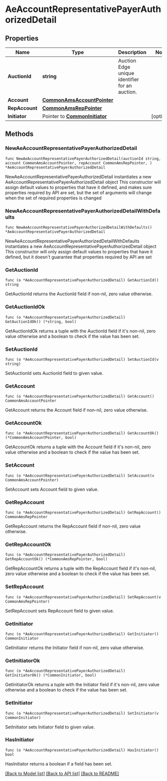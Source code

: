 # AeAccountRepresentativePayerAuthorizedDetail

## Properties

Name | Type | Description | Notes
------------ | ------------- | ------------- | -------------
**AuctionId** | **string** | Auction Edge unique identifier for an auction. | 
**Account** | [**CommonAmsAccountPointer**](CommonAmsAccountPointer.md) |  | 
**RepAccount** | [**CommonAmsRepPointer**](CommonAmsRepPointer.md) |  | 
**Initiator** | Pointer to [**CommonInitiator**](CommonInitiator.md) |  | [optional] 

## Methods

### NewAeAccountRepresentativePayerAuthorizedDetail

`func NewAeAccountRepresentativePayerAuthorizedDetail(auctionId string, account CommonAmsAccountPointer, repAccount CommonAmsRepPointer, ) *AeAccountRepresentativePayerAuthorizedDetail`

NewAeAccountRepresentativePayerAuthorizedDetail instantiates a new AeAccountRepresentativePayerAuthorizedDetail object
This constructor will assign default values to properties that have it defined,
and makes sure properties required by API are set, but the set of arguments
will change when the set of required properties is changed

### NewAeAccountRepresentativePayerAuthorizedDetailWithDefaults

`func NewAeAccountRepresentativePayerAuthorizedDetailWithDefaults() *AeAccountRepresentativePayerAuthorizedDetail`

NewAeAccountRepresentativePayerAuthorizedDetailWithDefaults instantiates a new AeAccountRepresentativePayerAuthorizedDetail object
This constructor will only assign default values to properties that have it defined,
but it doesn't guarantee that properties required by API are set

### GetAuctionId

`func (o *AeAccountRepresentativePayerAuthorizedDetail) GetAuctionId() string`

GetAuctionId returns the AuctionId field if non-nil, zero value otherwise.

### GetAuctionIdOk

`func (o *AeAccountRepresentativePayerAuthorizedDetail) GetAuctionIdOk() (*string, bool)`

GetAuctionIdOk returns a tuple with the AuctionId field if it's non-nil, zero value otherwise
and a boolean to check if the value has been set.

### SetAuctionId

`func (o *AeAccountRepresentativePayerAuthorizedDetail) SetAuctionId(v string)`

SetAuctionId sets AuctionId field to given value.


### GetAccount

`func (o *AeAccountRepresentativePayerAuthorizedDetail) GetAccount() CommonAmsAccountPointer`

GetAccount returns the Account field if non-nil, zero value otherwise.

### GetAccountOk

`func (o *AeAccountRepresentativePayerAuthorizedDetail) GetAccountOk() (*CommonAmsAccountPointer, bool)`

GetAccountOk returns a tuple with the Account field if it's non-nil, zero value otherwise
and a boolean to check if the value has been set.

### SetAccount

`func (o *AeAccountRepresentativePayerAuthorizedDetail) SetAccount(v CommonAmsAccountPointer)`

SetAccount sets Account field to given value.


### GetRepAccount

`func (o *AeAccountRepresentativePayerAuthorizedDetail) GetRepAccount() CommonAmsRepPointer`

GetRepAccount returns the RepAccount field if non-nil, zero value otherwise.

### GetRepAccountOk

`func (o *AeAccountRepresentativePayerAuthorizedDetail) GetRepAccountOk() (*CommonAmsRepPointer, bool)`

GetRepAccountOk returns a tuple with the RepAccount field if it's non-nil, zero value otherwise
and a boolean to check if the value has been set.

### SetRepAccount

`func (o *AeAccountRepresentativePayerAuthorizedDetail) SetRepAccount(v CommonAmsRepPointer)`

SetRepAccount sets RepAccount field to given value.


### GetInitiator

`func (o *AeAccountRepresentativePayerAuthorizedDetail) GetInitiator() CommonInitiator`

GetInitiator returns the Initiator field if non-nil, zero value otherwise.

### GetInitiatorOk

`func (o *AeAccountRepresentativePayerAuthorizedDetail) GetInitiatorOk() (*CommonInitiator, bool)`

GetInitiatorOk returns a tuple with the Initiator field if it's non-nil, zero value otherwise
and a boolean to check if the value has been set.

### SetInitiator

`func (o *AeAccountRepresentativePayerAuthorizedDetail) SetInitiator(v CommonInitiator)`

SetInitiator sets Initiator field to given value.

### HasInitiator

`func (o *AeAccountRepresentativePayerAuthorizedDetail) HasInitiator() bool`

HasInitiator returns a boolean if a field has been set.


[[Back to Model list]](../README.md#documentation-for-models) [[Back to API list]](../README.md#documentation-for-api-endpoints) [[Back to README]](../README.md)


